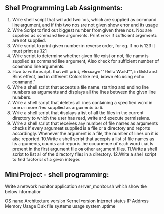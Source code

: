 Shell Programming Lab Assignments:
----------------------------------

1. Write shell script that will add two nos, which are supplied as command line argument, and if this two nos are not given show error and its usage
2. Write Script to find out biggest number from given three nos. Nos are supplied as command line arguments. Print error if sufficient arguments are not supplied.
3. Write script to print given number in reverse order, for eg. If no is 123 it must print as 321
4. Write script to determine whether given file exist or not, file name is supplied as command line argument, Also check for sufficient number of command line arguments.
5. How to write script, that will print, Message ""Hello World"", in Bold and Blink effect, and in different Colors like red, brown etc using echo command."
6. Write a shell script that accepts a file name, starting and ending line numbers as arguments and displays all the lines between the given line numbers.
7. Write a shell script that deletes all lines containing a specified word in one or more files supplied as arguments to it.
8. Write a shell script that displays a list of all the files in the current directory to which the user has read, write and execute permissions.
9. Write a shell script that receives any number of file names as arguments checks if every argument supplied is a file or a directory and reports accordingly. Whenever the argument is a file, the number of lines on it is also reported.
10.Write a shell script that accepts a list of file names as its arguments, counts and reports the occurrence of each word that is present in the first argument file on other argument files.
11.Write a shell script to list all of the directory files in a directory.
12.Write a shell script to find factorial of a given integer.

Mini Project - shell programming:
---------------------------------
Write a network monitor application server_monitor.sh which show the below information

OS name
Architecture version
Kernel version
Internet status
IP Address
Memory Usage
Disk file systems usage
system uptime
